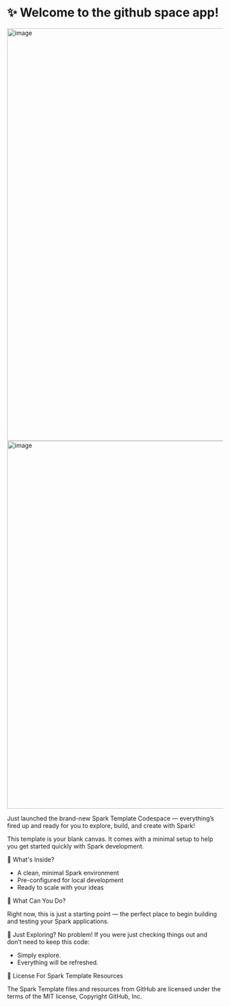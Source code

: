 # ✨ Welcome to the github space app!


<img width="1882" height="962" alt="image" src="https://github.com/user-attachments/assets/98bd6bc7-e4b4-4fe9-ba3d-baf1e08c399d" />

<img width="1872" height="858" alt="image" src="https://github.com/user-attachments/assets/be7c6f32-1910-41c4-b689-d25780197d4f" />


Just launched the brand-new Spark Template Codespace — everything’s fired up and ready for you to explore, build, and create with Spark!

This template is your blank canvas. It comes with a minimal setup to help you get started quickly with Spark development.

🚀 What's Inside?
- A clean, minimal Spark environment
- Pre-configured for local development
- Ready to scale with your ideas
  
🧠 What Can You Do?

Right now, this is just a starting point — the perfect place to begin building and testing your Spark applications.

🧹 Just Exploring?
No problem! If you were just checking things out and don’t need to keep this code:

- Simply explore.
- Everything will be refreshed.

📄 License For Spark Template Resources 

The Spark Template files and resources from GitHub are licensed under the terms of the MIT license, Copyright GitHub, Inc.
